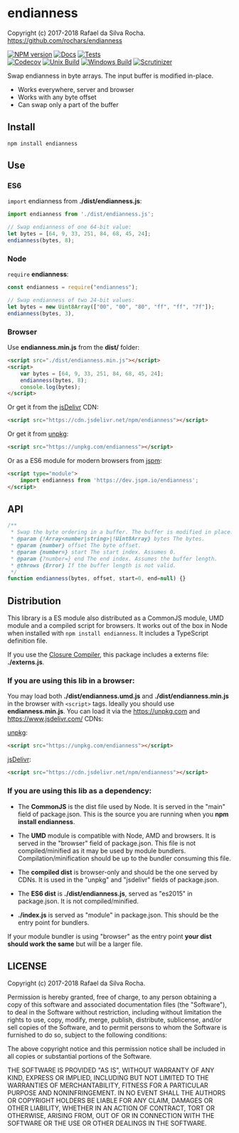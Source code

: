 # endianness
Copyright (c) 2017-2018 Rafael da Silva Rocha.  
https://github.com/rochars/endianness  

[![NPM version](https://img.shields.io/npm/v/endianness.svg?style=for-the-badge)](https://www.npmjs.com/package/endianness) [![Docs](https://img.shields.io/badge/docs-online-blue.svg?style=for-the-badge)](https://rochars.github.io/endianness/index.html) [![Tests](https://img.shields.io/badge/tests-online-blue.svg?style=for-the-badge)](https://rawgit.com/rochars/endianness/master/test/browser.html)  
[![Codecov](https://img.shields.io/codecov/c/github/rochars/endianness.svg?style=flat-square)](https://codecov.io/gh/rochars/endianness) [![Unix Build](https://img.shields.io/travis/rochars/endianness.svg?style=flat-square)](https://travis-ci.org/rochars/endianness) [![Windows Build](https://img.shields.io/appveyor/ci/rochars/endianness.svg?style=flat-square&logo=appveyor)](https://ci.appveyor.com/project/rochars/endianness) [![Scrutinizer](https://img.shields.io/scrutinizer/g/rochars/endianness.svg?style=flat-square&logo=scrutinizer)](https://scrutinizer-ci.com/g/rochars/endianness/)

Swap endianness in byte arrays. The input buffer is modified in-place.

- Works everywhere, server and browser
- Works with any byte offset
- Can swap only a part of the buffer

## Install
```
npm install endianness
```

## Use

### ES6
```import``` endianness from **./dist/endianness.js**:
```javascript
import endianness from './dist/endianness.js';

// Swap endianness of one 64-bit value:
let bytes = [64, 9, 33, 251, 84, 68, 45, 24];
endianness(bytes, 8);
```

### Node
```require``` **endianness**:
```javascript
const endianness = require("endianness");

// Swap endianness of two 24-bit values:
let bytes = new Uint8Array(["00", "00", "80", "ff", "ff", "7f"]);
endianness(bytes, 3),
```

### Browser
Use **endianness.min.js** from the **dist/** folder:
```html
<script src="./dist/endianness.min.js"></script>
<script>
    var bytes = [64, 9, 33, 251, 84, 68, 45, 24]; 
    endianness(bytes, 8);
    console.log(bytes);
</script>
```

Or get it from the [jsDelivr](https://www.jsdelivr.com/npm/endianness) CDN:
```html
<script src="https://cdn.jsdelivr.net/npm/endianness"></script>
```

Or get it from [unpkg](https://www.unpkg.com/endianness):
```html
<script src="https://unpkg.com/endianness"></script>
```

Or as a ES6 module for modern browsers from [jspm](https://jspm.io):
```html
<script type="module">
	import endianness from 'https://dev.jspm.io/endianness';
</script>
```

## API
```javascript
/**
 * Swap the byte ordering in a buffer. The buffer is modified in place.
 * @param {!Array<number|string>|!Uint8Array} bytes The bytes.
 * @param {number} offset The byte offset.
 * @param {number=} start The start index. Assumes 0.
 * @param {?number=} end The end index. Assumes the buffer length.
 * @throws {Error} If the buffer length is not valid.
 */
function endianness(bytes, offset, start=0, end=null) {}
```

## Distribution
This library is a ES module also distributed as a CommonJS module, UMD module and a compiled script for browsers. It works out of the box in Node when installed with ```npm install endianness```. It includes a TypeScript definition file.

If you use the [Closure Compiler](https://github.com/google/closure-compiler), this package includes a externs file: **./externs.js**.

### If you are using this lib in a browser:

You may load both **./dist/endianness.umd.js** and **./dist/endianness.min.js** in the browser with ```<script>``` tags. Ideally you should use **endianness.min.js**. You can load it via the https://unpkg.com and https://www.jsdelivr.com/ CDNs:

[unpkg](https://unpkg.com/endianness):
```html
<script src="https://unpkg.com/endianness"></script>
```

[jsDelivr](https://cdn.jsdelivr.net/npm/endianness):
```html
<script src="https://cdn.jsdelivr.net/npm/endianness"></script>
```

### If you are using this lib as a dependency:

- The **CommonJS** is the dist file used by Node. It is served in the "main" field of package.json. This is the source you are running when you **npm install endianness**.

- The **UMD** module is compatible with Node, AMD and browsers. It is served in the "browser" field of package.json. This file is not compiled/minified as it may be used by module bundlers. Compilation/minification should be up to the bundler consuming this file.

- The **compiled dist** is browser-only and should be the one served by CDNs. It is used in the "unpkg" and "jsdelivr" fields of package.json.

- The **ES6 dist** is **./dist/endianness.js**, served as "es2015" in package.json. It is not compiled/minified.

- **./index.js** is served as "module" in package.json. This should be the entry point for bundlers.

If your module bundler is using "browser" as the entry point **your dist should work the same** but will be a larger file.

## LICENSE
Copyright (c) 2017-2018 Rafael da Silva Rocha.

Permission is hereby granted, free of charge, to any person obtaining
a copy of this software and associated documentation files (the
"Software"), to deal in the Software without restriction, including
without limitation the rights to use, copy, modify, merge, publish,
distribute, sublicense, and/or sell copies of the Software, and to
permit persons to whom the Software is furnished to do so, subject to
the following conditions:

The above copyright notice and this permission notice shall be
included in all copies or substantial portions of the Software.

THE SOFTWARE IS PROVIDED "AS IS", WITHOUT WARRANTY OF ANY KIND,
EXPRESS OR IMPLIED, INCLUDING BUT NOT LIMITED TO THE WARRANTIES OF
MERCHANTABILITY, FITNESS FOR A PARTICULAR PURPOSE AND
NONINFRINGEMENT. IN NO EVENT SHALL THE AUTHORS OR COPYRIGHT HOLDERS BE
LIABLE FOR ANY CLAIM, DAMAGES OR OTHER LIABILITY, WHETHER IN AN ACTION
OF CONTRACT, TORT OR OTHERWISE, ARISING FROM, OUT OF OR IN CONNECTION
WITH THE SOFTWARE OR THE USE OR OTHER DEALINGS IN THE SOFTWARE.
